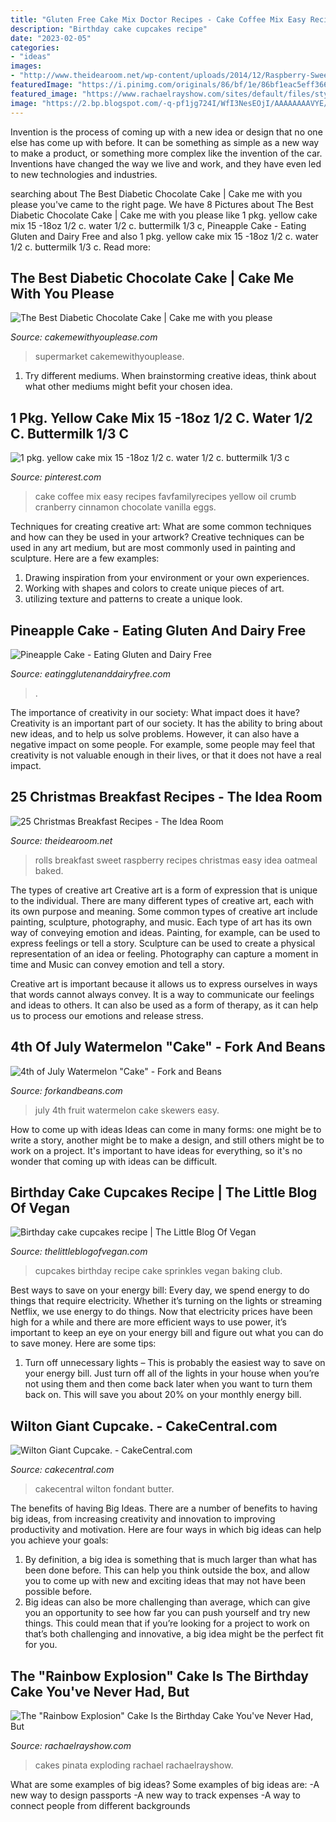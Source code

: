 ```yaml
---
title: "Gluten Free Cake Mix Doctor Recipes - Cake Coffee Mix Easy Recipes Favfamilyrecipes Yellow Oil Crumb Cranberry Cinnamon Chocolate Vanilla Eggs"
description: "Birthday cake cupcakes recipe"
date: "2023-02-05"
categories:
- "ideas"
images:
- "http://www.theidearoom.net/wp-content/uploads/2014/12/Raspberry-Sweet-Rolls-13-2.jpg"
featuredImage: "https://i.pinimg.com/originals/86/bf/1e/86bf1eac5eff3660e1883e8f0b7e2618.jpg"
featured_image: "https://www.rachaelrayshow.com/sites/default/files/styles/1280x720/public/images/2018-01/5a22ca17654264e74c81ce3a4c4901e3.jpg?itok=LDm4Pvhj"
image: "https://2.bp.blogspot.com/-q-pf1jg724I/WfI3NesEOjI/AAAAAAAAVYE/ET1STABpArQbLESRcYEONd3jMp0Ix0YxACLcBGAs/s1600/vanilla_cupcakes.jpg"
---
```



Invention is the process of coming up with a new idea or design that no one else has come up with before. It can be something as simple as a new way to make a product, or something more complex like the invention of the car. Inventions have changed the way we live and work, and they have even led to new technologies and industries.

	

		
searching about The Best Diabetic Chocolate Cake | Cake me with you please you've came to the right page. We have 8 Pictures about The Best Diabetic Chocolate Cake | Cake me with you please like 1 pkg. yellow cake mix 15 -18oz 1/2 c. water 1/2 c. buttermilk 1/3 c, Pineapple Cake - Eating Gluten and Dairy Free and also 1 pkg. yellow cake mix 15 -18oz 1/2 c. water 1/2 c. buttermilk 1/3 c. Read more:
		
    
## The Best Diabetic Chocolate Cake | Cake Me With You Please

<img loading=lazy src="https://cakemewithyouplease.com/wp-content/uploads/2020/01/h2oAUzGX9f.jpg" onerror="this.onerror=null;this.src='https://tse1.mm.bing.net/th?id=OIP.dz1o1Wrd_aaBU54cUY9B2wHaGA&amp;pid=15.1';" alt="The Best Diabetic Chocolate Cake | Cake me with you please">

_Source: cakemewithyouplease.com_

>supermarket cakemewithyouplease. 

	

1. Try different mediums. When brainstorming creative ideas, think about what other mediums might befit your chosen idea.

    
## 1 Pkg. Yellow Cake Mix 15 -18oz 1/2 C. Water 1/2 C. Buttermilk 1/3 C

<img loading=lazy src="https://i.pinimg.com/originals/86/bf/1e/86bf1eac5eff3660e1883e8f0b7e2618.jpg" onerror="this.onerror=null;this.src='https://tse1.mm.bing.net/th?id=OIP.XN-n73KnsM_2b4CF8rkZsAHaLH&amp;pid=15.1';" alt="1 pkg. yellow cake mix 15 -18oz 1/2 c. water 1/2 c. buttermilk 1/3 c">

_Source: pinterest.com_

>cake coffee mix easy recipes favfamilyrecipes yellow oil crumb cranberry cinnamon chocolate vanilla eggs. 

	

Techniques for creating creative art: What are some common techniques and how can they be used in your artwork?
Creative techniques can be used in any art medium, but are most commonly used in painting and sculpture. Here are a few examples:
1. Drawing inspiration from your environment or your own experiences.
2. Working with shapes and colors to create unique pieces of art.
3. utilizing texture and patterns to create a unique look.

    
## Pineapple Cake - Eating Gluten And Dairy Free

<img loading=lazy src="https://eatingglutenanddairyfree.com/wp-content/uploads/2020/06/EGADFpineapplecake15.jpg" onerror="this.onerror=null;this.src='https://tse4.mm.bing.net/th?id=OIP.c9dN30KtDvx8KI-3TXIAOAHaFj&amp;pid=15.1';" alt="Pineapple Cake - Eating Gluten and Dairy Free">

_Source: eatingglutenanddairyfree.com_

>. 

	

The importance of creativity in our society: What impact does it have?
Creativity is an important part of our society. It has the ability to bring about new ideas, and to help us solve problems. However, it can also have a negative impact on some people. For example, some people may feel that creativity is not valuable enough in their lives, or that it does not have a real impact.

    
## 25 Christmas Breakfast Recipes - The Idea Room

<img loading=lazy src="http://www.theidearoom.net/wp-content/uploads/2014/12/Raspberry-Sweet-Rolls-13-2.jpg" onerror="this.onerror=null;this.src='https://tse3.mm.bing.net/th?id=OIP.0MTZpq1dsv30CWtEpmChswHaLH&amp;pid=15.1';" alt="25 Christmas Breakfast Recipes - The Idea Room">

_Source: theidearoom.net_

>rolls breakfast sweet raspberry recipes christmas easy idea oatmeal baked. 

	

The types of creative art
Creative art is a form of expression that is unique to the individual. There are many different types of creative art, each with its own purpose and meaning.
Some common types of creative art include painting, sculpture, photography, and music. Each type of art has its own way of conveying emotion and ideas. Painting, for example, can be used to express feelings or tell a story. Sculpture can be used to create a physical representation of an idea or feeling. Photography can capture a moment in time and Music can convey emotion and tell a story.

Creative art is important because it allows us to express ourselves in ways that words cannot always convey. It is a way to communicate our feelings and ideas to others. It can also be used as a form of therapy, as it can help us to process our emotions and release stress.

    
## 4th Of July Watermelon &quot;Cake&quot; - Fork And Beans

<img loading=lazy src="http://www.forkandbeans.com/wp-content/uploads/2014/06/4th-of-July-Fruit-Skewers-1.jpg" onerror="this.onerror=null;this.src='https://tse3.mm.bing.net/th?id=OIP.fGRTFuj4yduZ8lxINWdDLwHaLH&amp;pid=15.1';" alt="4th of July Watermelon &quot;Cake&quot; - Fork and Beans">

_Source: forkandbeans.com_

>july 4th fruit watermelon cake skewers easy. 

	

How to come up with ideas
Ideas can come in many forms: one might be to write a story, another might be to make a design, and still others might be to work on a project. It's important to have ideas for everything, so it's no wonder that coming up with ideas can be difficult.

    
## Birthday Cake Cupcakes Recipe | The Little Blog Of Vegan

<img loading=lazy src="https://2.bp.blogspot.com/-q-pf1jg724I/WfI3NesEOjI/AAAAAAAAVYE/ET1STABpArQbLESRcYEONd3jMp0Ix0YxACLcBGAs/s1600/vanilla_cupcakes.jpg" onerror="this.onerror=null;this.src='https://tse3.mm.bing.net/th?id=OIP.LAYIw0sgZ0weNSjlXq6mYgHaKc&amp;pid=15.1';" alt="Birthday cake cupcakes recipe | The Little Blog Of Vegan">

_Source: thelittleblogofvegan.com_

>cupcakes birthday recipe cake sprinkles vegan baking club. 

	

Best ways to save on your energy bill:
Every day, we spend energy to do things that require electricity. Whether it’s turning on the lights or streaming Netflix, we use energy to do things. Now that electricity prices have been high for a while and there are more efficient ways to use power, it’s important to keep an eye on your energy bill and figure out what you can do to save money. Here are some tips: 
1. Turn off unnecessary lights – This is probably the easiest way to save on your energy bill. Just turn off all of the lights in your house when you’re not using them and then come back later when you want to turn them back on. This will save you about 20% on your monthly energy bill. 

    
## Wilton Giant Cupcake. - CakeCentral.com

<img loading=lazy src="https://cdn001.cakecentral.com/gallery/2015/03/900_694897ORXQ_wilton-giant-cupcake.jpg" onerror="this.onerror=null;this.src='https://tse3.mm.bing.net/th?id=OIP.UFpHDmCxG8sgz5svz986oAHaJ4&amp;pid=15.1';" alt="Wilton Giant Cupcake. - CakeCentral.com">

_Source: cakecentral.com_

>cakecentral wilton fondant butter. 

	

The benefits of having Big Ideas.
There are a number of benefits to having big ideas, from increasing creativity and innovation to improving productivity and motivation. Here are four ways in which big ideas can help you achieve your goals: 
1. By definition, a big idea is something that is much larger than what has been done before. This can help you think outside the box, and allow you to come up with new and exciting ideas that may not have been possible before. 
2. Big ideas can also be more challenging than average, which can give you an opportunity to see how far you can push yourself and try new things. This could mean that if you’re looking for a project to work on that’s both challenging and innovative, a big idea might be the perfect fit for you. 

    
## The &quot;Rainbow Explosion&quot; Cake Is The Birthday Cake You&#039;ve Never Had, But

<img loading=lazy src="https://www.rachaelrayshow.com/sites/default/files/styles/1280x720/public/images/2018-01/5a22ca17654264e74c81ce3a4c4901e3.jpg?itok=LDm4Pvhj" onerror="this.onerror=null;this.src='https://tse3.mm.bing.net/th?id=OIP.rJbbaopsJVfRIQjLK5ETzwHaEK&amp;pid=15.1';" alt="The &quot;Rainbow Explosion&quot; Cake Is the Birthday Cake You&#039;ve Never Had, But">

_Source: rachaelrayshow.com_

>cakes pinata exploding rachael rachaelrayshow. 

	

What are some examples of big ideas?
Some examples of big ideas are: 
-A new way to design passports 
-A new way to track expenses 
-A way to connect people from different backgrounds

